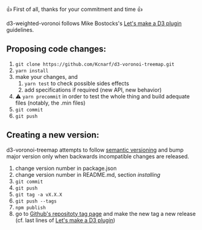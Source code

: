 :+1: First of all, thanks for your commitment and time :+1:

d3-weighted-voronoi follows Mike Bostocks's [Let's make a D3 plugin](https://bost.ocks.org/mike/d3-plugin/#publish) guidelines.

## Proposing code changes:

1. `git clone https://github.com/Kcnarf/d3-voronoi-treemap.git`
2. `yarn install`
3. make your changes, and
   1. `yarn test` to check possible sides effects
   2. add specifications if required (new API, new behavior)
4. :warning: `yarn precommit` in order to test the whole thing and build adequate files (notably, the .min files)
5. `git commit`
6. `git push`

## Creating a new version:

d3-voronoi-treemap attempts to follow [semantic versioning](https://semver.org) and bump major version only when backwards incompatible changes are released.

1. change version number in package.json
2. change version number in README.md, section _installing_
3. `git commit`
4. `git push`
5. `git tag -a vX.X.X`
6. `git push --tags`
7. `npm publish`
8. go to [Github's repositoty tag page](https://github.com/Kcnarf/d3-voronoi-treemap/tags) and make the new tag a new release (cf. last lines of [Let's make a D3 plugin](https://bost.ocks.org/mike/d3-plugin/#publish))

